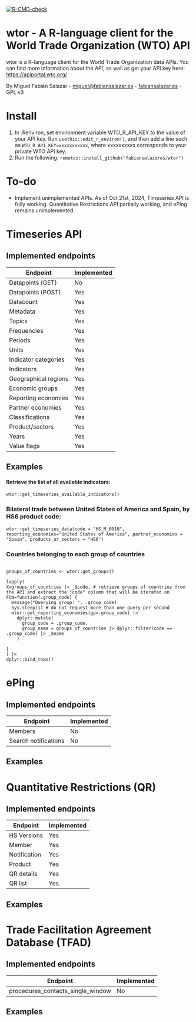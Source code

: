 <!-- badges: start -->
[![R-CMD-check](https://github.com/fabiansalazares/wtor/actions/workflows/R-CMD-check.yaml/badge.svg)](https://github.com/fabiansalazares/wtor/actions/workflows/R-CMD-check.yaml)
<!-- badges: end -->


# wtor - A R-language client for the World Trade Organization (WTO) API

wtor is a R-language client for the World Trade Organization data APIs. You can find more information about the API, as well as get your API key here: https://apiportal.wto.org/ 

By Miguel Fabián Salazar - miguel@fabiansalazar.es - [fabiansalazar.es](https://fabiansalazar.es) - GPL v3

# Install

1. In .Renviron, set environment variable WTO_R_API_KEY to the value of your API key. Run `usethis::edit_r_environ()`, and then add a line such as `WTO_R_API_KEY=xxxxxxxxxxx`, where xxxxxxxxxx corresponds to your private WTO API key.
2. Run the following: `remotes::install_github("fabiansalazares/wtor")`

# To-do

* Implement unimplemented APIs. As of Oct 21st, 2024, Timeseries API is fully working. Quantitative Restrictions API partially working, and ePing remains unimplemented.

# Timeseries API

## Implemented endpoints

Endpoint|Implemented
---|-----
Datapoints (GET) | No
Datapoints (POST) | Yes
Datacount | Yes 
Metadata | Yes
Topics | Yes 
Frequencies | Yes 
Periods | Yes 
Units | Yes 
Indicator categories | Yes 
Indicators | Yes
Geographical regions | Yes 
Economic groups | Yes 
Reporting economies | Yes 
Partner economies | Yes 
Classifications | Yes  
Product/sectors | Yes
Years | Yes 
Value flags | Yes 



## Examples

#### Retrieve the list of all available indicators:

`wtor::get_timeseries_available_indicators()`

### Bilateral trade between United States of America and Spain, by HS6 product code:

`wtor::get_timeseries_data(code = "HS_M_0010", reporting_economies="United States of America", partner_economies = "Spain", products_or_sectors = "HS6")`

### Countries belonging to each group of countries

```

groups_of_countries <- wtor::get_groups()

lapply(
X=groups_of_countries |> _$code, # retrieve groups of countries from the API and extract the "code" column that will be iterated on
FUN=function(.group_code) {
  message("Querying group: ", .group_code)
  Sys.sleep(1) # do not request more than one query per second
  wtor::get_reporting_economies(gp=.group_code) |> 
    dplyr::mutate(
      group_code = .group_code,
      group_name = groups_of_countries |> dplyr::filter(code == .group_code) |> _$name
    )

}
) |> 
dplyr::bind_rows()

```

# ePing

## Implemented endpoints

Endpoint|Implemented
---|-----
Members | No
Search notifications | No


## Examples

# Quantitative Restrictions (QR)

## Implemented endpoints

Endpoint|Implemented
---|-----
HS Versions | Yes
Member | Yes 
Notification | Yes
Product | Yes 
QR details | Yes 
QR list | Yes 


## Examples

# Trade Facilitation Agreement Database (TFAD)

## Implemented endpoints

Endpoint|Implemented
---|-----
procedures_contacts_single_window | No

## Examples 

